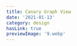 ```yaml
---
title: Canary Graph View
date: '2021-01-13'
category: design
hasLink: true
previewImage: '9.webp'
---
```


